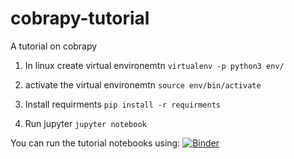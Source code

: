 # cobrapy-tutorial
A tutorial on cobrapy

1. In linux create virtual environemtn
`virtualenv -p python3 env/`

2. activate the virtual environemtn
`source env/bin/activate`

3. Install requirments
`pip install -r requirments`

4. Run jupyter
`jupyter notebook`

You can run the tutorial notebooks using:
[![Binder](https://mybinder.org/badge_logo.svg)](https://mybinder.org/v2/gh/migp11/cobrapy-tutorial/HEAD)

